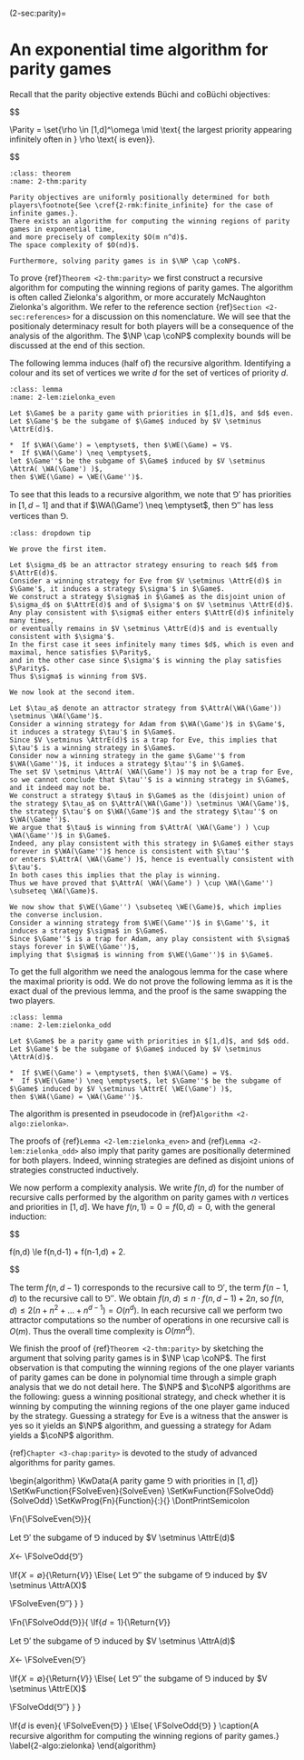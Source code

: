 (2-sec:parity)=
# An exponential time algorithm for parity games

Recall that the parity objective extends B&uuml;chi and coB&uuml;chi objectives:

$$

\Parity = \set{\rho \in [1,d]^\omega \mid \text{ the largest priority appearing infinitely often in } \rho \text{ is even}}.

$$



```{admonition} Theorem
:class: theorem
:name: 2-thm:parity

Parity objectives are uniformly positionally determined for both players\footnote{See \cref{2-rmk:finite_infinite} for the case of infinite games.}.
There exists an algorithm for computing the winning regions of parity games in exponential time,
and more precisely of complexity $O(m n^d)$.
The space complexity of $O(nd)$.

Furthermore, solving parity games is in $\NP \cap \coNP$.

```

To prove  {ref}`Theorem <2-thm:parity>` we first construct a recursive algorithm for computing the winning regions of parity games.
The algorithm is often called Zielonka's algorithm, or more accurately McNaughton Zielonka's algorithm.
We refer to the reference section {ref}`Section <2-sec:references>` for a discussion on this nomenclature.
We will see that the positionaly determinacy result for both players will be a consequence of the analysis of the algorithm.
The $\NP \cap \coNP$ complexity bounds will be discussed at the end of this section.

The following lemma induces (half of) the recursive algorithm.
Identifying a colour and its set of vertices we write $d$ for the set of vertices of priority $d$.

```{admonition} Lemma
:class: lemma
:name: 2-lem:zielonka_even

Let $\Game$ be a parity game with priorities in $[1,d]$, and $d$ even.
Let $\Game'$ be the subgame of $\Game$ induced by $V \setminus \AttrE(d)$.

*  If $\WA(\Game') = \emptyset$, then $\WE(\Game) = V$.
*  If $\WA(\Game') \neq \emptyset$, 
let $\Game''$ be the subgame of $\Game$ induced by $V \setminus \AttrA( \WA(\Game') )$,
then $\WE(\Game) = \WE(\Game'')$.

```

To see that this leads to a recursive algorithm, we note that $\Game'$ has priorities in $[1,d-1]$
and that if $\WA(\Game') \neq \emptyset$, then $\Game''$ has less vertices than $\Game$.



```{admonition} Proof
:class: dropdown tip

We prove the first item. 

Let $\sigma_d$ be an attractor strategy ensuring to reach $d$ from $\AttrE(d)$.
Consider a winning strategy for Eve from $V \setminus \AttrE(d)$ in $\Game'$, it induces a strategy $\sigma'$ in $\Game$.
We construct a strategy $\sigma$ in $\Game$ as the disjoint union of $\sigma_d$ on $\AttrE(d)$ and of $\sigma'$ on $V \setminus \AttrE(d)$.
Any play consistent with $\sigma$ either enters $\AttrE(d)$ infinitely many times, 
or eventually remains in $V \setminus \AttrE(d)$ and is eventually consistent with $\sigma'$.
In the first case it sees infinitely many times $d$, which is even and maximal, hence satisfies $\Parity$, 
and in the other case since $\sigma'$ is winning the play satisfies $\Parity$.
Thus $\sigma$ is winning from $V$.

We now look at the second item.

Let $\tau_a$ denote an attractor strategy from $\AttrA(\WA(\Game')) \setminus \WA(\Game')$.
Consider a winning strategy for Adam from $\WA(\Game')$ in $\Game'$, it induces a strategy $\tau'$ in $\Game$.
Since $V \setminus \AttrE(d)$ is a trap for Eve, this implies that $\tau'$ is a winning strategy in $\Game$.
Consider now a winning strategy in the game $\Game''$ from $\WA(\Game'')$, it induces a strategy $\tau''$ in $\Game$.
The set $V \setminus \AttrA( \WA(\Game') )$ may not be a trap for Eve, so we cannot conclude that $\tau''$ is a winning strategy in $\Game$,
and it indeed may not be.
We construct a strategy $\tau$ in $\Game$ as the (disjoint) union of the strategy $\tau_a$ on $\AttrA(\WA(\Game')) \setminus \WA(\Game')$,
the strategy $\tau'$ on $\WA(\Game')$ and the strategy $\tau''$ on $\WA(\Game'')$.
We argue that $\tau$ is winning from $\AttrA( \WA(\Game') ) \cup \WA(\Game'')$ in $\Game$.
Indeed, any play consistent with this strategy in $\Game$ either stays forever in $\WA(\Game'')$ hence is consistent with $\tau''$
or enters $\AttrA( \WA(\Game') )$, hence is eventually consistent with $\tau'$.
In both cases this implies that the play is winning.
Thus we have proved that $\AttrA( \WA(\Game') ) \cup \WA(\Game'') \subseteq \WA(\Game)$.

We now show that $\WE(\Game'') \subseteq \WE(\Game)$, which implies the converse inclusion.
Consider a winning strategy from $\WE(\Game'')$ in $\Game''$, it induces a strategy $\sigma$ in $\Game$.
Since $\Game''$ is a trap for Adam, any play consistent with $\sigma$ stays forever in $\WE(\Game'')$, 
implying that $\sigma$ is winning from $\WE(\Game'')$ in $\Game$.

```

To get the full algorithm we need the analogous lemma for the case where the maximal priority is odd.
We do not prove the following lemma as it is the exact dual of the previous lemma, and the proof is the same swapping the two players.

```{admonition} Lemma
:class: lemma
:name: 2-lem:zielonka_odd

Let $\Game$ be a parity game with priorities in $[1,d]$, and $d$ odd.
Let $\Game'$ be the subgame of $\Game$ induced by $V \setminus \AttrA(d)$.

*  If $\WE(\Game') = \emptyset$, then $\WA(\Game) = V$.
*  If $\WE(\Game') \neq \emptyset$, let $\Game''$ be the subgame of $\Game$ induced by $V \setminus \AttrE( \WE(\Game') )$,
then $\WA(\Game) = \WA(\Game'')$.

```

The algorithm is presented in pseudocode in  {ref}`Algorithm <2-algo:zielonka>`.

The proofs of  {ref}`Lemma <2-lem:zielonka_even>` and  {ref}`Lemma <2-lem:zielonka_odd>` also imply that parity games are positionally determined for both players.
Indeed, winning strategies are defined as disjoint unions of strategies constructed inductively.


We now perform a complexity analysis.
We write $f(n,d)$ for the number of recursive calls performed by the algorithm on parity games with $n$ vertices and priorities in $[1,d]$.
We have $f(n,1) = 0 = f(0,d) = 0$, with the general induction:

$$

f(n,d) \le f(n,d-1) + f(n-1,d) + 2.

$$

The term $f(n,d-1)$ corresponds to the recursive call to $\Game'$, 
the term $f(n-1,d)$ to the recursive call to $\Game''$.
We obtain $f(n,d) \le n \cdot f(n,d-1) + 2n$,
so $f(n,d) \le 2(n + n^2 + \dots + n^{d-1}) = O(n^d)$.
In each recursive call we perform two attractor computations so the number of operations
in one recursive call is $O(m)$.
Thus the overall time complexity is $O(m n^d)$.


We finish the proof of  {ref}`Theorem <2-thm:parity>` by sketching the argument that solving parity games is in $\NP \cap \coNP$.
The first observation is that computing the winning regions of the one player variants of parity games can be done in polynomial time
through a simple graph analysis that we do not detail here.
The $\NP$ and $\coNP$ algorithms are the following: guess a winning positional strategy,
and check whether it is winning by computing the winning regions of the one player game induced by the strategy.
Guessing a strategy for Eve is a witness that the answer is yes so it yields an $\NP$ algorithm,
and guessing a strategy for Adam yields a $\coNP$ algorithm.

{ref}`Chapter <3-chap:parity>` is devoted to the study of advanced algorithms for parity games.

\begin{algorithm}
 \KwData{A parity game $\Game$ with priorities in $[1,d]$}
 \SetKwFunction{FSolveEven}{SolveEven}
 \SetKwFunction{FSolveOdd}{SolveOdd}
 \SetKwProg{Fn}{Function}{:}{}
 \DontPrintSemicolon

\Fn{\FSolveEven{$\Game$}}{

Let $\Game'$ the subgame of $\Game$ induced by $V \setminus \AttrE(d)$

$X \leftarrow$ \FSolveOdd{$\Game'$}

\If{$X = \emptyset$}{\Return{$V$}}
\Else{
Let $\Game''$ the subgame of $\Game$ induced by $V \setminus \AttrA(X)$

\FSolveEven{$\Game''$}
}
}

\Fn{\FSolveOdd{$\Game$}}{
\If{$d = 1$}{\Return{$V$}}

Let $\Game'$ the subgame of $\Game$ induced by $V \setminus \AttrA(d)$

$X \leftarrow$ \FSolveEven{$\Game'$}

\If{$X = \emptyset$}{\Return{$V$}}
\Else{
Let $\Game''$ the subgame of $\Game$ induced by $V \setminus \AttrE(X)$

\FSolveOdd{$\Game''$}
}
}

\If{$d$ is even}{
\FSolveEven{$\Game$}
}
\Else{
\FSolveOdd{$\Game$}
}
\caption{A recursive algorithm for computing the winning regions of parity games.}
\label{2-algo:zielonka}
\end{algorithm}
